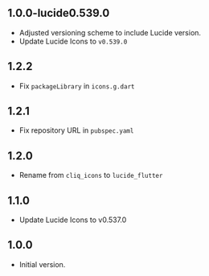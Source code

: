 ## 1.0.0-lucide0.539.0

- Adjusted versioning scheme to include Lucide version.
- Update Lucide Icons to `v0.539.0` 

## 1.2.2

- Fix `packageLibrary` in `icons.g.dart`

## 1.2.1

- Fix repository URL in `pubspec.yaml`

## 1.2.0

- Rename from `cliq_icons` to `lucide_flutter`

## 1.1.0

- Update Lucide Icons to v0.537.0 

## 1.0.0

- Initial version.
